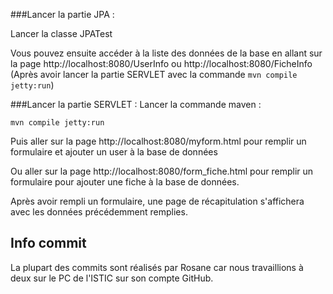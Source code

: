 ###Lancer la partie JPA :

Lancer la classe JPATest

Vous pouvez ensuite accéder à la liste des données de la base en allant sur la page http://localhost:8080/UserInfo ou http://localhost:8080/FicheInfo
(Après avoir lancer la partie SERVLET avec la commande ``mvn compile jetty:run``)

###Lancer la partie SERVLET :
Lancer la commande maven : 

``mvn compile jetty:run`` 

Puis aller sur la page http://localhost:8080/myform.html pour remplir un formulaire et ajouter un user à la base de données

Ou aller sur la page http://localhost:8080/form_fiche.html pour remplir un formulaire pour ajouter une fiche à la base de données.

Après avoir rempli un formulaire, une page de récapitulation s'affichera avec les données précédemment remplies.



## Info commit

La plupart des commits sont réalisés par Rosane car nous travaillions à deux sur le PC de l'ISTIC sur son compte GitHub.